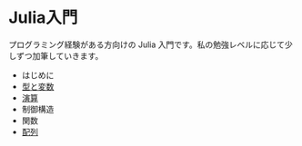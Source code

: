 # Julia入門

プログラミング経験がある方向けの Julia 入門です。私の勉強レベルに応じて少しずつ加筆していきます。
- はじめに
- [型と変数](型と変数.md)
- [演算](演算.md)
- 制御構造
- 関数
- [配列](配列.md)

